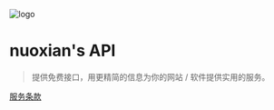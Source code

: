 ![logo](https://api.nxvav.cn/favicon.png)

# nuoxian's API

> 提供免费接口，用更精简的信息为你的网站 / 软件提供实用的服务。

[服务条款](https://api.nxvav.cn/tos.html)
